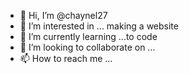 - 👋 Hi, I’m @chaynel27
- 👀 I’m interested in ... making a website
- 🌱 I’m currently learning ...to code
- 💞️ I’m looking to collaborate on ...
- 📫 How to reach me ...

<!---
chaynel27/chaynel27 is a ✨ special ✨ repository because its `README.md` (this file) appears on your GitHub profile.
You can click the Preview link to take a look at your changes.
--->
